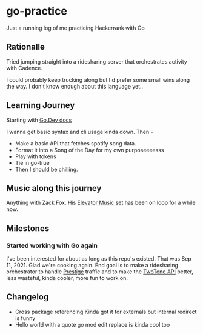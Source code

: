 # go-practice

Just a running log of me practicing ~~Hackerrank with~~ Go

## Rationalle

Tried jumping straight into a ridesharing server that orchestrates activity with Cadence.

I could probably keep trucking along but I'd prefer some small wins along the way. I don't know enough about this language yet..

## Learning Journey

Starting with [Go.Dev docs](https://go.dev/doc/tutorial/getting-started)

I wanna get basic syntax and cli usage kinda down. Then -

- Make a basic API that fetches spotify song data.
- Format it into a Song of the Day for my own purposeeeesss
- Play with tokens
- Tie in go-true
- Then I should be chilling.

## Music along this journey

Anything with Zack Fox.
His [Elevator Music set](https://www.youtube.com/watch?v=iVZkcDOal7w) has been on loop for a while now.

## Milestones

### Started working with Go again

I've been interested for about as long as this repo's existed. That was Sep 11, 2021. Glad we're cooking again. End goal is to make a ridesharing orchestrator to handle [Prestige](https://github.com/Guysnacho/prestige) traffic and to make the [TwoTone API](https://github.com/Guysnacho/twotoneweb) better, less wasteful, kinda cooler, more fun to work on.

## Changelog

- Cross package referencing
Kinda got it for externals but internal redirect is funny
- Hello world with a quote
go mod edit replace is kinda cool too
